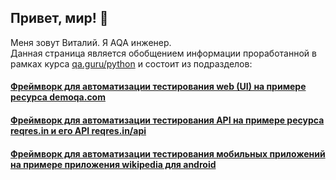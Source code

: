 ## Привет, мир! 👋
Меня зовут Виталий. Я AQA инженер. <br/>
Данная страница является обобщением информации проработанной в рамках курса <a target="_blank" href="https://qa.guru/python">qa.guru/python</a> и состоит из подразделов:

#### <a target="_blank" href="https://github.com/Wildips/demoqa_diplome">Фреймворк для автоматизации тестирования web (UI) на примере ресурса demoqa.com</a>
#### <a target="_blank" href="https://github.com/Wildips/qa_g-rest-api">Фреймворк для автоматизации тестирования API на примере ресурса reqres.in и его API reqres.in/api</a>
#### <a target="_blank" href="https://github.com/Wildips/125_mobile_tests">Фреймворк для автоматизации тестирования мобильных приложений на примере приложения wikipedia для android</a>



<!--
**Wildips/Wildips** is a ✨ _special_ ✨ repository because its `README.md` (this file) appears on your GitHub profile.

Here are some ideas to get you started:

- 🔭 I’m currently working on ...
- 🌱 I’m currently learning ...
- 👯 I’m looking to collaborate on ...
- 🤔 I’m looking for help with ...
- 💬 Ask me about ...
- 📫 How to reach me: ...
- 😄 Pronouns: ...
- ⚡ Fun fact: ...
-->
